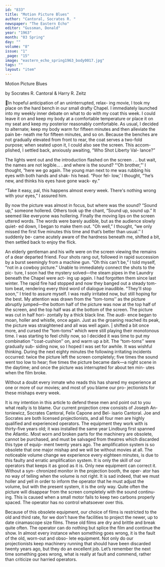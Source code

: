 ```yaml
---
id: "833"
title: "Motion Picture Blues"
author: "Cantoral, Socrates R. "
newspaper: "The Eastern Echo"
editor: "Gussman, Donald"
year: "1963"
month: "03 Spring"
day: ""
volume: "8"
issue: "1"
_page: "15"
image: "eastern_echo_spring1963_body0017.jpg"
tags: ""
layout: "item"
---
```

Motion Picture Blues

by Socrates R. Cantoral
& Harry R. Zeitz

In hopeful anticipation of an uninterrupted, relax-
ing movie, I took my place on the hard bench in our
small drafty Chapel. I immediately launched into
my weekly inner debate on what to do with my coat
this week. I could leave it on and keep my body at
a comfortable temperature or place it on my seat
and keep my posterior reasonably comfortable. As
usual, I decided to alternate; keep my body warm
for fifteen minutes and then alleviate the pain be-
neath me for fifteen minutes, and so on. Because
the benches are not gradually elevated from front to
rear, the coat serves a two-fold purpose; when seated
upon it, I could also see the screen. This accom-
plished, I settled back, anxiously awaiting, “Who
Shot Liberty Val-
lance?”

The lights went out
and the introduction
flashed on the screen .
.. but wait, the names
are not legible... .
and where is the
sound? “‘Oh brother,”’
I thought, “here we go
again. The young
man next to me was
rubbing his eyes with
both hands and shak-
his head. “Poor fel-
low,’ I thought, “‘he’s
new, and thinks his
eyes have gone wack-
ey.”

“Take it easy, pal,
this happens almost every week. There's nothing
wrong with your eyes,” I assured him.

By now the picture was almost in focus, but where
was the sound? “Sound up," someone hollered.
Others took up the chant, “Sound up, sound up.” It
seemed like everyone was hollering. Finally the
moving lips on the screen uttered words. The words
were barely audible, but as the audience slowly quiet-
ed down, I began to make them out. "Oh well,” I
thought, “we only missed the first five minutes this
time and that’s better than usual.’’ I suddenly be-
came acutely aware of the hardness beneath me,
shifted a bit, then settled back to enjoy the flick.

An elderly gentleman and his wife were on the
screen viewing the remains of a dear departed friend.
Four shots rang out, followed in rapid succession
by a burst seemingly from a machine gun. “Oh this
can't be,” I told myself, “not in a cowboy picture.”
Unable to immediately connect the shots to the pic-
ture, I soon had the mystery solved—the steam
pipes in the Laundry beneath the Chapel were act-
ing up again. I had forgotten them since last winter.
The rapid fire had stopped and now they banged out
a steady tom-tom beat, rendering every third word
of dialogue inaudible. "They'll stop soon,’’ I tried
to assure myself. I was really irritated now, but still
hoping for the best. My attention was drawn from
the “tom-toms’’ as the picture abruptly jumped—the
bottom half of the
picture was now at the
top half of the screen,
and the top half was
at the bottom of the
screen. The picture
was cut in half hori-
zontally by a thick
black line. The audi-
ence began to moan,
holler and whistle,
once again. Just as
the groaning reached
its peak, the picture
was straightened and
all was well again. |
shifted a bit once
more, and cursed the
“tom-toms" which
were still playing their
monotonous time. I
was starting to feel chilly now, so I decided it was
time to put my combination “‘coat-cushion’’ on, and
warm up a bit. The “tom-toms’’ were gradually sub-
siding now, so I hoped I was set for awhile. It was
wishful thinking. During the next eighty minutes
the following irritating incidents occurred: twice the
picture left the screen completely; five times the
sound went too low to hear; five times the picture
became dark—a night scene in the daytime; and
once the picture was interrupted for about ten min-
utes when the film broke.

Without a doubt every inmate who reads this has
shared my experience at one or more of our movies;
and most of you blame our pro-
jectionists for these mishaps every week.

It is my intention in this article to defend these
men and point out to you what really is to blame.
Our current projection crew consists of Joseph An-
toniewicz, Socrates Cantoral, Felix Capone and Bel-
isario Cantoral. Joe and Socrates are both licensed
projectionists, and all four men are highly qualified
and experienced operators. The equipment they
work with is thirty-five years old; it was installed
the same year Lindburg first spanned the Atlantic.
Most worn and broken parts for the machinery are
obsolete, cannot be purchased, and must be salvaged
from theatres which discarded this type of equip-
ment twenty years ago. The amplification system
is so obsolete that one major mishap and we will be
without movies at all. The noticeable volume change
we experience every eighteen minutes, is due to this
faulty and erratic amplification system. It is only the
skill of our operators that keeps it as good as it is.
Only new equipment can correct it. Without a syn-
chronized monitor in the projection booth, the oper-
ator has no way of telling when the volume is not
right. It is sad indeed, that we must holler and yell
in order to inform the operator that he must adjust
the volume, but with the present system, it is the
only way. Quite often the picture will disappear
from the screen completely with the sound continu-
ing. This is caused when a small motor fails to keep
two carbons properly spaced. The operator has no
control whatsoever over this.

Because of this obsolete equipment, our choice of
films is restricted to the old and third rate, for we
don’t have the facilities to project the newer, up to
date cinamascope size films. These old films are dry
and brittle and break quite often. The operator can
do nothing but splice the film and continue the show.
In almost every instance when something goes
wrong, it is the fault of the old, worn-out and obso-
lete equipment. Not only do our projectionists keep
machinery running that should have been discarded
twenty years ago, but they do an excellent job. Let’s
remember the next time something goes wrong, what
is really at fault and commend, rather than criticize
our harried operators.
